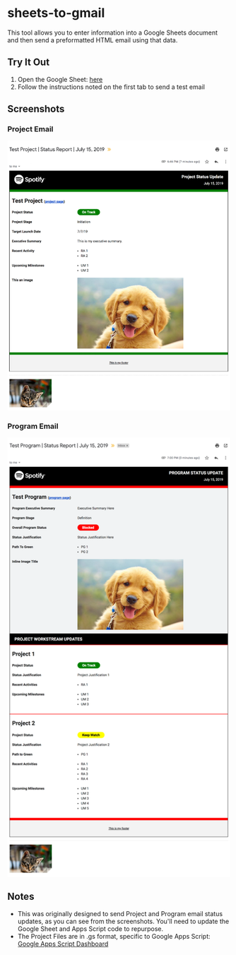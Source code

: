 # sheets-to-gmail
This tool allows you to enter information into a Google Sheets document and then send a preformatted HTML email using that data.

## Try It Out
1. Open the Google Sheet: [here](https://docs.google.com/spreadsheets/d/1tB_2CaiBqGEDBceOuz2hQpbWQqYwOLDbwM4ua9AFd-4/edit?usp=sharing)
2. Follow the instructions noted on the first tab to send a test email

## Screenshots
### Project Email
![Project Email](https://github.com/amandamcox/sheets-to-gmail/blob/master/Screenshots/Project%20Status%20Report.png)

### Program Email
![Program Email](https://github.com/amandamcox/sheets-to-gmail/blob/master/Screenshots/Program%20Status%20Report.png)

## Notes
* This was originally designed to send Project and Program email status updates, as you can see from the screenshots. You'll need to update the Google Sheet and Apps Script code to repurpose.
* The Project Files are in .gs format, specific to Google Apps Script: [Google Apps Script Dashboard](https://script.google.com/home)
